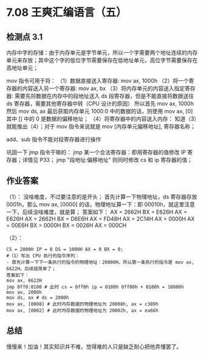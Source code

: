 # 7.08 王爽汇编语言（五）

## 检测点 3.1
内存中字的存储：由于内存单元是字节单元，所以一个字需要两个地址连续的内存单元来存放；其中这个字的低位字节需要保存在低地址单元，高位字节需要保存在
高地址单元；

mov 指令可用于将：
（1）数据直接送入寄存器:
mov ax, 1000h
（2）将一个寄存器的内容送入另一个寄存器:
mov ax, bx
（3）将内存单元的内容送入指定寄存器:
需要先将数据在内存中的段地址送入 ds 段寄存器，但是不能直接将数据送往 ds 寄存器，需要其他寄存器中转（CPU 设计的原因）
所以首先 mov ax, 1000h 然后 mov ds, ax 最后获取内存单元 1000:0 中的数据的话，则使用 mov ax, [0] 其中 [] 中的 0 是数据的偏移地址；
（4）将寄存器中的内容送入内存：
知道（3）就能推出（4）；对于 mov 指令来说就是 mov [内存单元偏移地址], 寄存器名称；

add、sub 指令不能对段寄存器进行操作

巩固一下 jmp 指令干嘛的：
jmp 某一个合法寄存器：即用寄存器的值修改 IP 寄存器；详情见 P33；
jmp "段地址:偏移地址" 则同时修改 cs 和 ip 寄存器的值；

## 作业答案
（1）：
没啥难度，不过要注意的是开头；
首先计算一下物理地址，ds 寄存器存放 0001h，那么 mov ax, [0000] 的话，物理地址算一下：即 00010h，就这里注意一下，后续没啥难度，就是算；
答案如下：
AX = 2662H
BX = E626H
AX = E626H
AX = 2662H
BX = D6E6H
AX = FD48H
AX = 2C14H
AX = 0000H
AX = 00E6H
BX = 0000H
BX = 0026H
AX = 000CH

（2）：
```shell
CS = 2000H IP = 0 DS = 1000H AX = 0 BX = 0;
#（1）写出 CPU 执行的指令序列：
- 首先计算一下下一条执行的指令的物理地址：20000H，所以第一条执行的指令是 mov ax, 6622H，后续就简单了；
答案如下：
mov ax, 6622H
jmp 0ff0:0100 # 此时 cs = 0ff0h ip = 0100h 0ff00h + 0100h = 10000h
mov ax, 2000h
mov ds, ax # ds = 2000h
mov ax, [0008] # 此时内存数据的物理地址为 20008h, ax = c389h
mov ax, [0002] # 此时内存数据的物理地址为 20002h, ax = ea66h
```

## 总结
慢慢来！加油！其实知识并不难，觉得难的人只是缺乏耐心把他弄懂罢了。